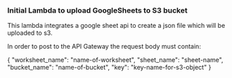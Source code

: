 ### Initial Lambda to upload GoogleSheets to S3 bucket

This lambda integrates a google sheet api to create a json file which will be uploaded to s3. 

In order to post to the API Gateway the request body must contain:

{
  "worksheet_name": "name-of-worksheet",
  "sheet_name": "sheet-name",
  "bucket_name": "name-of-bucket",
  "key": "key-name-for-s3-object"
}

